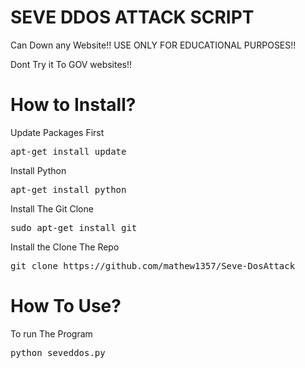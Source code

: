 # SEVE DDOS ATTACK SCRIPT
Can Down any Website!!
USE ONLY FOR EDUCATIONAL PURPOSES!!

Dont Try it To GOV websites!!

# How to Install?
Update Packages First
<pre>apt-get install update</pre>

Install Python
<pre>apt-get install python</pre>

Install The Git Clone
<pre>sudo apt-get install git</pre>

Install the Clone The Repo
<pre>git clone https://github.com/mathew1357/Seve-DosAttack</pre>

# How To Use?
To run The Program
<pre>python seveddos.py <yourWebsite to attack></pre>
